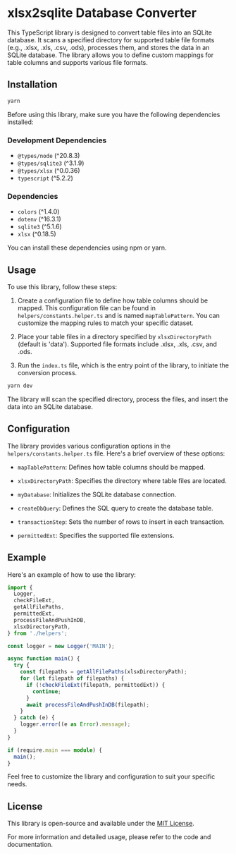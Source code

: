 # xlsx2sqlite Database Converter

This TypeScript library is designed to convert table files into an SQLite database. It scans a specified directory for supported table file formats (e.g., .xlsx, .xls, .csv, .ods), processes them, and stores the data in an SQLite database. The library allows you to define custom mappings for table columns and supports various file formats.

## Installation

```bash
yarn
```

Before using this library, make sure you have the following dependencies installed:

### Development Dependencies

- `@types/node` (^20.8.3)
- `@types/sqlite3` (^3.1.9)
- `@types/xlsx` (^0.0.36)
- `typescript` (^5.2.2)

### Dependencies

- `colors` (^1.4.0)
- `dotenv` (^16.3.1)
- `sqlite3` (^5.1.6)
- `xlsx` (^0.18.5)

You can install these dependencies using npm or yarn.

## Usage

To use this library, follow these steps:

1. Create a configuration file to define how table columns should be mapped. This configuration file can be found in `helpers/constants.helper.ts` and is named `mapTablePattern`. You can customize the mapping rules to match your specific dataset.

2. Place your table files in a directory specified by `xlsxDirectoryPath` (default is 'data'). Supported file formats include .xlsx, .xls, .csv, and .ods.

3. Run the `index.ts` file, which is the entry point of the library, to initiate the conversion process.

```bash
yarn dev
```

The library will scan the specified directory, process the files, and insert the data into an SQLite database.

## Configuration

The library provides various configuration options in the `helpers/constants.helper.ts` file. Here's a brief overview of these options:

- `mapTablePattern`: Defines how table columns should be mapped.

- `xlsxDirectoryPath`: Specifies the directory where table files are located.

- `myDatabase`: Initializes the SQLite database connection.

- `createDbQuery`: Defines the SQL query to create the database table.

- `transactionStep`: Sets the number of rows to insert in each transaction.

- `permittedExt`: Specifies the supported file extensions.

## Example

Here's an example of how to use the library:

```typescript
import {
  Logger,
  checkFileExt,
  getAllFilePaths,
  permittedExt,
  processFileAndPushInDB,
  xlsxDirectoryPath,
} from './helpers';

const logger = new Logger('MAIN');

async function main() {
  try {
    const filepaths = getAllFilePaths(xlsxDirectoryPath);
    for (let filepath of filepaths) {
      if (!checkFileExt(filepath, permittedExt)) {
        continue;
      }
      await processFileAndPushInDB(filepath);
    }
  } catch (e) {
    logger.error((e as Error).message);
  }
}

if (require.main === module) {
  main();
}
```

Feel free to customize the library and configuration to suit your specific needs.

## License

This library is open-source and available under the [MIT License](LICENSE).

For more information and detailed usage, please refer to the code and documentation.
